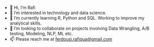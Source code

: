 - 👋 Hi, I’m Rafi
- 👀 I’m interested in technology and data science.
- 🌱 I’m currently learning R, Python and SQL. Working to improve my analytical skills.
- 💞️ I’m looking to collaborate on projects involving Data Wrangling, A/B testing, Modeling, NLP, ML etc.
- 📫 Please reach me at ferdousi.rafiqua@gmail.com
